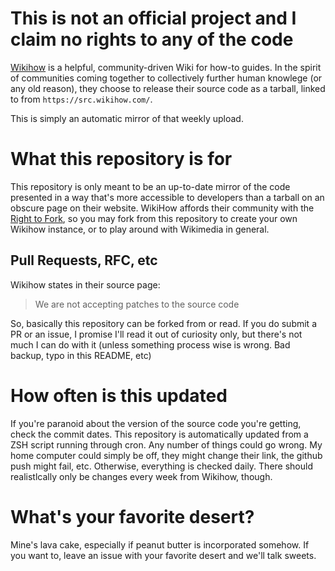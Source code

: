 # This is not an official project and I claim no rights to any of the code
[Wikihow](https://www.wikihow.com/Main-Page) is a helpful, community-driven Wiki for how-to guides. In the spirit of communities coming together to collectively further human knowlege (or any old reason), they choose to release their source code as a tarball, linked to from `https://src.wikihow.com/`.

This is simply an automatic mirror of that weekly upload.

# What this repository is for
This repository is only meant to be an up-to-date mirror of the code presented in a way that's more accessible to developers than a tarball on an obscure page on their website. WikiHow affords their community with the [Right to Fork](https://www.wikihow.com/wikiHow:Right-to-Fork), so you may fork from this repository to create your own Wikihow instance, or to play around with Wikimedia in general.

## Pull Requests, RFC, etc
Wikihow states in their source page:

> We are not accepting patches to the source code

So, basically this repository can be forked from or read. If you do submit a PR or an issue, I promise I'll read it out of curiosity only, but there's not much I can do with it (unless something process wise is wrong. Bad backup, typo in this README, etc)

# How often is this updated
If you're paranoid about the version of the source code you're getting, check the commit dates. This repository is automatically updated from a ZSH script running through cron. Any number of things could go wrong. My home computer could simply be off, they might change their link, the github push might fail, etc. Otherwise, everything is checked daily. There should realistlcally only be changes every week from Wikihow, though.

# What's your favorite desert?
Mine's lava cake, especially if peanut butter is incorporated somehow. If you want to, leave an issue with your favorite desert and we'll talk sweets.
